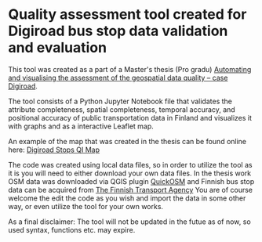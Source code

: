 # Quality assessment tool created for Digiroad bus stop data validation and evaluation
This tool was created as a part of a Master's thesis (Pro gradu)  [Automating and visualising the assessment of the geospatial data quality – case Digiroad](https://www.utupub.fi/handle/10024/178626).

The tool consists of a Python Jupyter Notebook file that validates the attribute completeness, spatial completeness, temporal accuracy, and positional accuracy of public transportation data in Finland and visualizes it with graphs and as a interactive Leaflet map.

An example of the map that was created in the thesis can be found online here: [Digiroad Stops QI Map](https://jennikarro.github.io/DRStops-QI-map.html)

The code was created using local data files, so in order to utilize the tool as it is you will need to either download your own data files. In the thesis work OSM data was downloaded via QGIS plugin [QuickOSM](https://github.com/3liz/QuickOSM) and Finnish bus stop data can be acquired from [The Finnish Transport Agency](https://suomenvaylat.vayla.fi/?lang=en) You are of course welcome the edit the code as you wish and import the data in some other way, or even utilize the tool for your own works. 

As a final disclaimer: The tool will not be updated in the futue as of now, so used syntax, functions etc. may expire.
